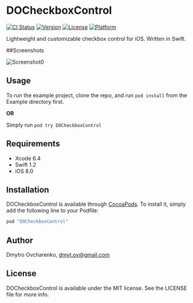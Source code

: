 # DOCheckboxControl

[![CI Status](http://img.shields.io/travis/dim0v/DOCheckboxControl.svg?style=flat)](https://travis-ci.org/dim0v/DOCheckboxControl)
[![Version](https://img.shields.io/cocoapods/v/DOCheckboxControl.svg?style=flat)](http://cocoapods.org/pods/DOCheckboxControl)
[![License](https://img.shields.io/cocoapods/l/DOCheckboxControl.svg?style=flat)](http://cocoapods.org/pods/DOCheckboxControl)
[![Platform](https://img.shields.io/cocoapods/p/DOCheckboxControl.svg?style=flat)](http://cocoapods.org/pods/DOCheckboxControl)

Lightweight and customizable checkbox control for iOS. Written in Swift.

##Screenshots

![Screenshot0][img0] &nbsp;&nbsp;

## Usage

To run the example project, clone the repo, and run `pod install` from the Example directory first.

**OR**

Simply run `pod try DOCheckboxControl`

## Requirements

- Xcode 6.4
- Swift 1.2
- iOS 8.0

## Installation

DOCheckboxControl is available through [CocoaPods](http://cocoapods.org). To install
it, simply add the following line to your Podfile:

```ruby
pod "DOCheckboxControl"
```

## Author

Dmytro Ovcharenko, dmyt.ov@gmail.com

## License

DOCheckboxControl is available under the MIT license. See the LICENSE file for more info.

[img0]:https://raw.githubusercontent.com/dim0v/DOCheckboxControl/master/Screenshots/Screenshot0.png
